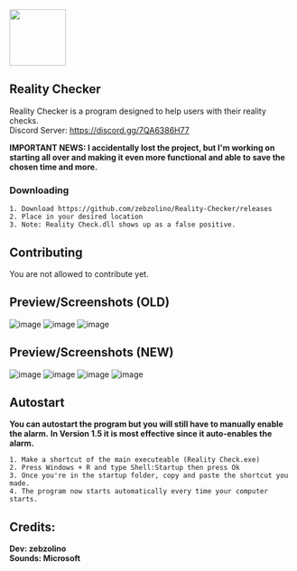 <img src="https://user-images.githubusercontent.com/47001560/166706710-5b400d9d-1e99-4072-90c2-55fa9d1ed5d3.png" width="100" height="100" />

Reality Checker
----------
Reality Checker is a program designed to help users with their reality checks.
<br>
Discord Server: https://discord.gg/7QA6386H77

****IMPORTANT NEWS: I accidentally lost the project, but I'm working on starting all over and making it even more functional and able to save the chosen time and more.****

### Downloading 
    
    1. Download https://github.com/zebzolino/Reality-Checker/releases
    2. Place in your desired location
    3. Note: Reality Check.dll shows up as a false positive.

Contributing
------------
You are not allowed to contribute yet.


Preview/Screenshots (OLD)
------------
![image](https://user-images.githubusercontent.com/47001560/167202088-7b7ab5d5-86d1-4ac8-a055-c570b059c502.png)
![image](https://user-images.githubusercontent.com/47001560/167202134-5d6b5d92-fbc4-47f9-b028-c27b0e724a4e.png)
![image](https://user-images.githubusercontent.com/47001560/167202192-20fb2758-03bb-47bf-8977-5f99dbc9adde.png)

Preview/Screenshots (NEW)
------------
![image](https://user-images.githubusercontent.com/47001560/167201817-cc6a7c61-d3db-45a6-8b20-364b177d4f2e.png)
![image](https://user-images.githubusercontent.com/47001560/167201893-f9067a7f-6fbd-4bad-ac26-b0893e4bcbc9.png)
![image](https://user-images.githubusercontent.com/47001560/167201980-07c18551-3b87-4703-95e9-65adc884abc6.png)
![image](https://user-images.githubusercontent.com/47001560/167202270-cdcbfca8-47f8-458c-a624-a058dc8fca84.png)



Autostart
------------
**You can autostart the program but you will still have to manually enable the alarm.**
**In Version 1.5 it is most effective since it auto-enables the alarm.**

    1. Make a shortcut of the main executeable (Reality Check.exe)
    2. Press Windows + R and type Shell:Startup then press Ok
    3. Once you're in the startup folder, copy and paste the shortcut you made.
    4. The program now starts automatically every time your computer starts.
    
    
Credits:
------------
**Dev: zebzolino**
<br/>
**Sounds: Microsoft**
